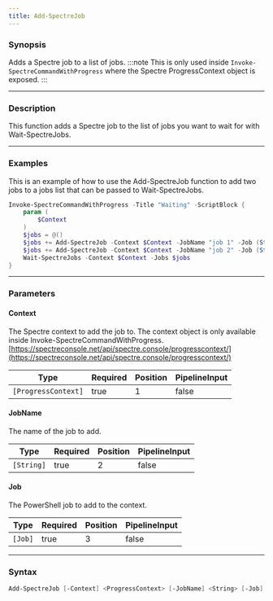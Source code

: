 ```yaml
---
title: Add-SpectreJob
---
```




### Synopsis
Adds a Spectre job to a list of jobs.
:::note
This is only used inside `Invoke-SpectreCommandWithProgress` where the Spectre ProgressContext object is exposed.
:::

---

### Description

This function adds a Spectre job to the list of jobs you want to wait for with Wait-SpectreJobs.

---

### Examples
This is an example of how to use the Add-SpectreJob function to add two jobs to a jobs list that can be passed to Wait-SpectreJobs.

```powershell
Invoke-SpectreCommandWithProgress -Title "Waiting" -ScriptBlock {
    param (
        $Context
    )
    $jobs = @()
    $jobs += Add-SpectreJob -Context $Context -JobName "job 1" -Job (Start-Job { Start-Sleep -Seconds 5 })
    $jobs += Add-SpectreJob -Context $Context -JobName "job 2" -Job (Start-Job { Start-Sleep -Seconds 10 })
    Wait-SpectreJobs -Context $Context -Jobs $jobs
}
```

---

### Parameters
#### **Context**
The Spectre context to add the job to. The context object is only available inside Invoke-SpectreCommandWithProgress.
[https://spectreconsole.net/api/spectre.console/progresscontext/](https://spectreconsole.net/api/spectre.console/progresscontext/)

|Type               |Required|Position|PipelineInput|
|-------------------|--------|--------|-------------|
|`[ProgressContext]`|true    |1       |false        |

#### **JobName**
The name of the job to add.

|Type      |Required|Position|PipelineInput|
|----------|--------|--------|-------------|
|`[String]`|true    |2       |false        |

#### **Job**
The PowerShell job to add to the context.

|Type   |Required|Position|PipelineInput|
|-------|--------|--------|-------------|
|`[Job]`|true    |3       |false        |

---

### Syntax
```powershell
Add-SpectreJob [-Context] <ProgressContext> [-JobName] <String> [-Job] <Job> [<CommonParameters>]
```

